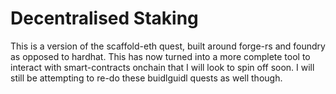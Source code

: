 # Decentralised Staking

This is a version of the scaffold-eth quest, built around forge-rs and foundry as opposed to hardhat.
This has now turned into a more complete tool to interact with smart-contracts onchain that I will look to spin off soon.
I will still be attempting to re-do these buidlguidl quests as well though.
